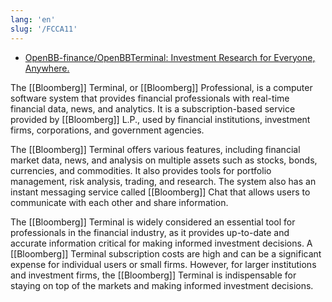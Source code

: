 ```yaml
---
lang: 'en'
slug: '/FCCA11'
---
```


- [OpenBB-finance/OpenBBTerminal: Investment Research for Everyone, Anywhere.](https://github.com/OpenBB-finance/OpenBBTerminal)

The [[Bloomberg]] Terminal, or [[Bloomberg]] Professional, is a computer software system that provides financial professionals with real-time financial data, news, and analytics. It is a subscription-based service provided by [[Bloomberg]] L.P., used by financial institutions, investment firms, corporations, and government agencies.

The [[Bloomberg]] Terminal offers various features, including financial market data, news, and analysis on multiple assets such as stocks, bonds, currencies, and commodities. It also provides tools for portfolio management, risk analysis, trading, and research. The system also has an instant messaging service called [[Bloomberg]] Chat that allows users to communicate with each other and share information.

The [[Bloomberg]] Terminal is widely considered an essential tool for professionals in the financial industry, as it provides up-to-date and accurate information critical for making informed investment decisions. A [[Bloomberg]] Terminal subscription costs are high and can be a significant expense for individual users or small firms. However, for larger institutions and investment firms, the [[Bloomberg]] Terminal is indispensable for staying on top of the markets and making informed investment decisions.
